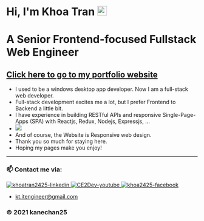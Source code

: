 # Hi, I'm Khoa Tran <img src="https://media.giphy.com/media/hvRJCLFzcasrR4ia7z/giphy.gif" width="25px" height="25px"> 
# A Senior Frontend-focused Fullstack Web Engineer

## <a href="https://khoatran25.vercel.app/" target="_blank" rel="noopener noreferrer" >Click here to go to my portfolio website</a>

- I used to be a windows desktop app developer. Now I am a full-stack web developer.
- Full-stack development excites me a lot, but I prefer Frontend to Backend a little bit.
- I have experience in building RESTful APIs and responsive Single-Page-Apps (SPA) with Reactjs, Redux, Nodejs, Expressjs, ...
  &nbsp;
- <img src="https://github.com/kanechan25/portfolio/blob/main/src/files/myportfolio.gif">
  &nbsp;
- And of course, the Website is Responsive web design.
- Thank you so much for staying here.
- Hoping my pages make you enjoy!

---

### 📫 Contact me via:

  <a href="https://www.linkedin.com/in/khoatran2425/" target="blank">
    <img src="https://img.icons8.com/bubbles/100/000000/linkedin.png" alt="khoatran2425-linkedin" />
  </a>
  <a href="https://www.youtube.com/c/CE2Dev" target="blank">
    <img src="https://img.icons8.com/bubbles/100/000000/youtube-squared.png" alt="CE2Dev-youtube" />
  </a>
  <a href="https://www.facebook.com/khoa2425/" target="blank">
    <img src="https://img.icons8.com/bubbles/100/000000/facebook-new.png" alt="khoa2425-facebook" />
  </a>

  <br />

- kt.itengineer@gmail.com

### © 2021 kanechan25

